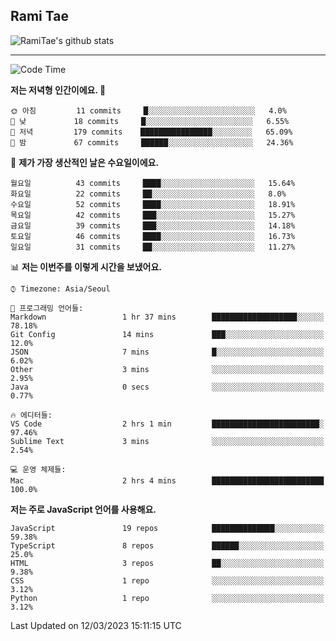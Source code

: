 ## Rami Tae

![RamiTae's github stats](https://github-readme-stats.vercel.app/api?username=RamiTae&show_icons=true&theme=tokyonight)

---
<!--START_SECTION:waka-->
![Code Time](http://img.shields.io/badge/Code%20Time-568%20hrs%2029%20mins-blue)

**저는 저녁형 인간이에요. 🦉** 

```text
🌞 아침         11 commits     █░░░░░░░░░░░░░░░░░░░░░░░░   4.0% 
🌆 낮　         18 commits     █░░░░░░░░░░░░░░░░░░░░░░░░   6.55% 
🌃 저녁         179 commits    ████████████████░░░░░░░░░   65.09% 
🌙 밤　         67 commits     ██████░░░░░░░░░░░░░░░░░░░   24.36%

```
📅 **제가 가장 생산적인 날은 수요일이에요.** 

```text
월요일          43 commits     ████░░░░░░░░░░░░░░░░░░░░░   15.64% 
화요일          22 commits     ██░░░░░░░░░░░░░░░░░░░░░░░   8.0% 
수요일          52 commits     ████░░░░░░░░░░░░░░░░░░░░░   18.91% 
목요일          42 commits     ███░░░░░░░░░░░░░░░░░░░░░░   15.27% 
금요일          39 commits     ███░░░░░░░░░░░░░░░░░░░░░░   14.18% 
토요일          46 commits     ████░░░░░░░░░░░░░░░░░░░░░   16.73% 
일요일          31 commits     ██░░░░░░░░░░░░░░░░░░░░░░░   11.27%

```


📊 **저는 이번주를 이렇게 시간을 보냈어요.** 

```text
⌚︎ Timezone: Asia/Seoul

💬 프로그래밍 언어들: 
Markdown                 1 hr 37 mins        ███████████████████░░░░░░   78.18% 
Git Config               14 mins             ███░░░░░░░░░░░░░░░░░░░░░░   12.0% 
JSON                     7 mins              █░░░░░░░░░░░░░░░░░░░░░░░░   6.02% 
Other                    3 mins              ░░░░░░░░░░░░░░░░░░░░░░░░░   2.95% 
Java                     0 secs              ░░░░░░░░░░░░░░░░░░░░░░░░░   0.77%

🔥 에디터들: 
VS Code                  2 hrs 1 min         ████████████████████████░   97.46% 
Sublime Text             3 mins              ░░░░░░░░░░░░░░░░░░░░░░░░░   2.54%

💻 운영 체제들: 
Mac                      2 hrs 4 mins        █████████████████████████   100.0%

```

**저는 주로 JavaScript 언어를 사용해요.** 

```text
JavaScript               19 repos            ██████████████░░░░░░░░░░░   59.38% 
TypeScript               8 repos             ██████░░░░░░░░░░░░░░░░░░░   25.0% 
HTML                     3 repos             ██░░░░░░░░░░░░░░░░░░░░░░░   9.38% 
CSS                      1 repo              ░░░░░░░░░░░░░░░░░░░░░░░░░   3.12% 
Python                   1 repo              ░░░░░░░░░░░░░░░░░░░░░░░░░   3.12%

```



 Last Updated on 12/03/2023 15:11:15 UTC
<!--END_SECTION:waka-->
